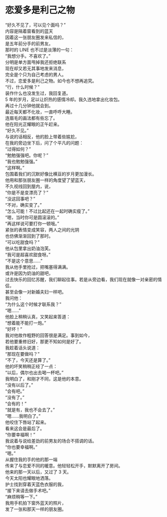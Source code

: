# 恋爱多是利己之物

“好久不见了，可以见个面吗？”\
内容是隔着窗看到的蓝天\
因着这一张朋友圈发来私信的，\
是五年前分手的前男友。\
那时的 LINE 也不过是淡薄的一句：\
“我想分手。不喜欢了。”\
分明是单方面甩掉我还拒绝联系\
现在却又若无其事地发来消息，\
完全是个只为自己考虑的男人。\
不过，恋爱多是利己之物。如今也不想再追究。\
“行，什么时候？”\
装作什么也没发生过，我回复道。\
5 年的岁月，足以让炽热的感情冷却。我久违地拿出化妆包。\
再过十几分钟他就会到。\
最近每天都不化妆，一直呼呼大睡。\
连眉毛的画法都有些忘了。\
他在阳光正耀眼的正午赶来。\
“好久不见。”\
与说的话相反，他的脸上带着些尴尬，\
在我的旁边坐下后，问了个平凡的问题：\
“过得如何？”\
“勉勉强强吧。你呢？”\
“我也勉勉强强。”\
“这样啊。”\
包围着我们的沉默好像比横亘的岁月更加漫长。\
他用和那张朋友圈一样的角度望了望蓝天，\
不久视线回到屋内，说，\
“你是不是变漂亮了？”\
“没这回事吧？”\
“不对，确实变了。”\
“怎么可能！不过比起还在一起时确实瘦了。”\
“嗯，当时你可是圆滚滚的。”\
“再这样说可要打你一顿哦。”\
紧张的表情变成笑容，两人之间的光阴\
也仿佛渐渐回到了那时。\
“可以吃甜食吗？”\
他从包里拿出奶油泡芙。\
“我可是超喜欢甜食呀。”\
“不是这个意思……”\
我从他手里抢过，把嘴塞得满满。\
或许是因为奶油的甜吧，\
过去快乐的回忆苏醒，我们聊起往事。若是从旁边看，我们现在就像一对亲密的情侣，\
甚至会像一对新婚夫妇一样吧。\
我问他：\
“为什么这个时候才联系我？”\
“嗯……”\
他脸上稍稍认真，又笑起来答道：\
“想着能不能打一炮。”\
“好坏！”\
我对他故作粗野的回答很是满足。事到如今，\
若他要重修旧好，那更不知如何是好了。\
我趁着话头说道：\
“那现在要做吗？”\
“不了，今天还是算了。”\
他的坏笑稍稍正经了一点：\
“以后，偶尔也出去喝一杯吧。”\
我明白了，和刚才不同，这是他的本意。\
“没有以后了。”\
“会有吧。”\
“没有了。”\
“会有的！”\
“就是有，我也不会去了。”\
“嗯……我明白了。”\
他咬住下唇站了起来。\
看来这会是最后了。\
“你要幸福啊！”\
我说着与说给差劲的前男友的场合不搭调的话。\
“你也要幸福啊。”\
“嗯。”\
从握住我的手的他的那一端\
传来了与恋爱不同的暖意。他轻轻松开手，默默离开了房间。\
他来的那一天以后，又过了 3 天。\
今天太阳也耀眼地洒落。\
护士找到穿着天蓝色衣服的我，\
“接下来请去做手术吧。”\
“麻烦稍等一下。”\
我用手机拍下窗外蓝天的照片，\
发了一张和那天一样的朋友圈。


